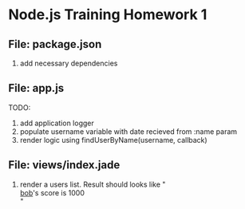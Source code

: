 Node.js Training Homework 1
===========================

File: package.json
------------------
1.  add necessary dependencies

File: app.js
------------
TODO:
1.  add application logger
2.  populate username variable with date recieved from :name param
3.  render logic using findUserByName(username, callback)

File: views/index.jade
----------------------
1.  render a users list. Result should looks like "<div> <a href="/users/bob">bob</a>'s score is 1000</div>"